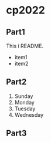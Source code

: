 # cp2022

## Part1
This i README.
- item1
- item2

## Part2
1. Sunday
1. Monday
1. Tuesday
1. Wednesday

## Part3

